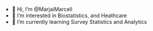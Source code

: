 - 👋 Hi, I’m @MarjaiMarcell
- 👀 I’m interested in Biostatistics, and Heathcare 
- 🌱 I’m currently learning Survey Statistics and Analytics



<!---
MarjaiMarcell/MarjaiMarcell is a ✨ special ✨ repository because its `README.md` (this file) appears on your GitHub profile.
You can click the Preview link to take a look at your changes.
--->
